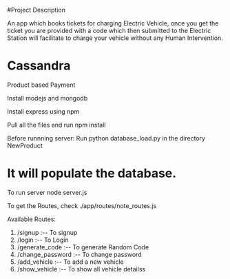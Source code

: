 #Project Description

An app which books tickets for charging Electric Vehicle, once you get the ticket you are provided with a code which then submitted to the Electric Station will facilitate to charge your vehicle without any Human Intervention.

# Cassandra
Product based Payment

Install modejs and mongodb

Install express using npm

Pull all the files and run npm install

Before runnning server: Run python database_load.py in the directory NewProduct
# It will populate the database.

To run server node server.js

To get the Routes, check ./app/routes/note_routes.js

Available Routes: 
1. /signup :-- To signup
2. /login :-- To Login
3. /generate_code  :-- To generate Random Code
4. /change_password  :-- To change password
5. /add_vehicle  :-- To add a new vehicle
6. /show_vehicle  :-- To show all vehicle detailss
